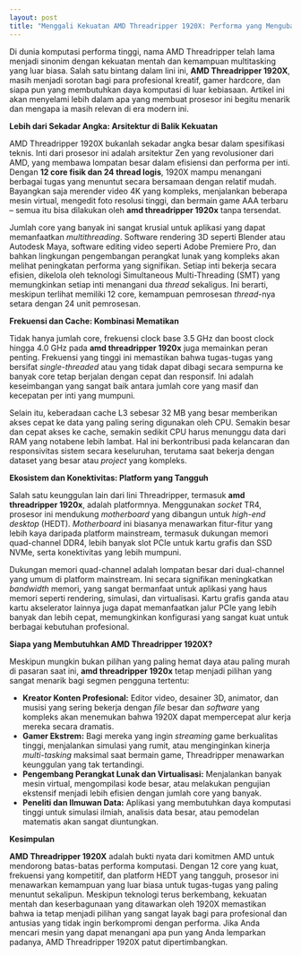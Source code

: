 ```yaml
---
layout: post
title: "Menggali Kekuatan AMD Threadripper 1920X: Performa yang Mengubah Permainan"
---
```


Di dunia komputasi performa tinggi, nama AMD Threadripper telah lama menjadi sinonim dengan kekuatan mentah dan kemampuan multitasking yang luar biasa. Salah satu bintang dalam lini ini, **AMD Threadripper 1920X**, masih menjadi sorotan bagi para profesional kreatif, gamer hardcore, dan siapa pun yang membutuhkan daya komputasi di luar kebiasaan. Artikel ini akan menyelami lebih dalam apa yang membuat prosesor ini begitu menarik dan mengapa ia masih relevan di era modern ini.

**Lebih dari Sekadar Angka: Arsitektur di Balik Kekuatan**

AMD Threadripper 1920X bukanlah sekadar angka besar dalam spesifikasi teknis. Inti dari prosesor ini adalah arsitektur Zen yang revolusioner dari AMD, yang membawa lompatan besar dalam efisiensi dan performa per inti. Dengan **12 core fisik dan 24 thread logis**, 1920X mampu menangani berbagai tugas yang menuntut secara bersamaan dengan relatif mudah. Bayangkan saja merender video 4K yang kompleks, menjalankan beberapa mesin virtual, mengedit foto resolusi tinggi, dan bermain game AAA terbaru – semua itu bisa dilakukan oleh **amd threadripper 1920x** tanpa tersendat.

Jumlah core yang banyak ini sangat krusial untuk aplikasi yang dapat memanfaatkan _multithreading_. Software rendering 3D seperti Blender atau Autodesk Maya, software editing video seperti Adobe Premiere Pro, dan bahkan lingkungan pengembangan perangkat lunak yang kompleks akan melihat peningkatan performa yang signifikan. Setiap inti bekerja secara efisien, dikelola oleh teknologi Simultaneous Multi-Threading (SMT) yang memungkinkan setiap inti menangani dua _thread_ sekaligus. Ini berarti, meskipun terlihat memiliki 12 core, kemampuan pemrosesan _thread_-nya setara dengan 24 unit pemrosesan.

**Frekuensi dan Cache: Kombinasi Mematikan**

Tidak hanya jumlah core, frekuensi clock base 3.5 GHz dan boost clock hingga 4.0 GHz pada **amd threadripper 1920x** juga memainkan peran penting. Frekuensi yang tinggi ini memastikan bahwa tugas-tugas yang bersifat _single-threaded_ atau yang tidak dapat dibagi secara sempurna ke banyak core tetap berjalan dengan cepat dan responsif. Ini adalah keseimbangan yang sangat baik antara jumlah core yang masif dan kecepatan per inti yang mumpuni.

Selain itu, keberadaan cache L3 sebesar 32 MB yang besar memberikan akses cepat ke data yang paling sering digunakan oleh CPU. Semakin besar dan cepat akses ke cache, semakin sedikit CPU harus menunggu data dari RAM yang notabene lebih lambat. Hal ini berkontribusi pada kelancaran dan responsivitas sistem secara keseluruhan, terutama saat bekerja dengan dataset yang besar atau _project_ yang kompleks.

**Ekosistem dan Konektivitas: Platform yang Tangguh**

Salah satu keunggulan lain dari lini Threadripper, termasuk **amd threadripper 1920x**, adalah platformnya. Menggunakan _socket_ TR4, prosesor ini mendukung _motherboard_ yang dibangun untuk _high-end desktop_ (HEDT). _Motherboard_ ini biasanya menawarkan fitur-fitur yang lebih kaya daripada platform mainstream, termasuk dukungan memori quad-channel DDR4, lebih banyak slot PCIe untuk kartu grafis dan SSD NVMe, serta konektivitas yang lebih mumpuni.

Dukungan memori quad-channel adalah lompatan besar dari dual-channel yang umum di platform mainstream. Ini secara signifikan meningkatkan _bandwidth_ memori, yang sangat bermanfaat untuk aplikasi yang haus memori seperti rendering, simulasi, dan virtualisasi. Kartu grafis ganda atau kartu akselerator lainnya juga dapat memanfaatkan jalur PCIe yang lebih banyak dan lebih cepat, memungkinkan konfigurasi yang sangat kuat untuk berbagai kebutuhan profesional.

**Siapa yang Membutuhkan AMD Threadripper 1920X?**

Meskipun mungkin bukan pilihan yang paling hemat daya atau paling murah di pasaran saat ini, **amd threadripper 1920x** tetap menjadi pilihan yang sangat menarik bagi segmen pengguna tertentu:

*   **Kreator Konten Profesional:** Editor video, desainer 3D, animator, dan musisi yang sering bekerja dengan _file_ besar dan _software_ yang kompleks akan menemukan bahwa 1920X dapat mempercepat alur kerja mereka secara dramatis.
*   **Gamer Ekstrem:** Bagi mereka yang ingin _streaming_ game berkualitas tinggi, menjalankan simulasi yang rumit, atau menginginkan kinerja _multi-tasking_ maksimal saat bermain game, Threadripper menawarkan keunggulan yang tak tertandingi.
*   **Pengembang Perangkat Lunak dan Virtualisasi:** Menjalankan banyak mesin virtual, mengompilasi kode besar, atau melakukan pengujian ekstensif menjadi lebih efisien dengan jumlah core yang banyak.
*   **Peneliti dan Ilmuwan Data:** Aplikasi yang membutuhkan daya komputasi tinggi untuk simulasi ilmiah, analisis data besar, atau pemodelan matematis akan sangat diuntungkan.

**Kesimpulan**

**AMD Threadripper 1920X** adalah bukti nyata dari komitmen AMD untuk mendorong batas-batas performa komputasi. Dengan 12 core yang kuat, frekuensi yang kompetitif, dan platform HEDT yang tangguh, prosesor ini menawarkan kemampuan yang luar biasa untuk tugas-tugas yang paling menuntut sekalipun. Meskipun teknologi terus berkembang, kekuatan mentah dan keserbagunaan yang ditawarkan oleh 1920X memastikan bahwa ia tetap menjadi pilihan yang sangat layak bagi para profesional dan antusias yang tidak ingin berkompromi dengan performa. Jika Anda mencari mesin yang dapat menangani apa pun yang Anda lemparkan padanya, AMD Threadripper 1920X patut dipertimbangkan.
